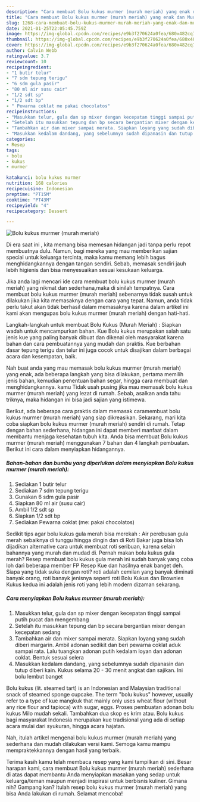 ```yaml
---
description: "Cara membuat Bolu kukus murmer (murah meriah) yang enak dan Mudah Dibuat"
title: "Cara membuat Bolu kukus murmer (murah meriah) yang enak dan Mudah Dibuat"
slug: 1268-cara-membuat-bolu-kukus-murmer-murah-meriah-yang-enak-dan-mudah-dibuat
date: 2021-01-25T22:05:45.759Z
image: https://img-global.cpcdn.com/recipes/e9b3f270624a0fea/680x482cq70/bolu-kukus-murmer-murah-meriah-foto-resep-utama.jpg
thumbnail: https://img-global.cpcdn.com/recipes/e9b3f270624a0fea/680x482cq70/bolu-kukus-murmer-murah-meriah-foto-resep-utama.jpg
cover: https://img-global.cpcdn.com/recipes/e9b3f270624a0fea/680x482cq70/bolu-kukus-murmer-murah-meriah-foto-resep-utama.jpg
author: Calvin Webb
ratingvalue: 3.7
reviewcount: 10
recipeingredient:
- "1 butir telur"
- "7 sdm tepung terigu"
- "6 sdm gula pasir"
- "80 ml air susu cair"
- "1/2 sdt sp"
- "1/2 sdt bp"
- " Pewarna coklat me pakai chocolatos"
recipeinstructions:
- "Masukkan telur, gula dan sp mixer dengan kecepatan tinggi sampai putih pucat dan mengembang"
- "Setelah itu masukkan tepung dan bp secara bergantian mixer dengan kecepatan sedang"
- "Tambahkan air dan mixer sampai merata. Siapkan loyang yang sudah diberi margarin. Ambil adonan sedikit dan beri pewarna coklat aduk sampai rata. Lalu tuangkan adonan putih kedalam loyan dan adonan coklat. Bentuk sesuai selera"
- "Masukkan kedalam dandang, yang sebelumnya sudah dipanasin dan tutup diberi kain. Kukus selama 20 - 30 menit angkat dan sajikan. Ini bolu lembut banget"
categories:
- Resep
tags:
- bolu
- kukus
- murmer

katakunci: bolu kukus murmer 
nutrition: 168 calories
recipecuisine: Indonesian
preptime: "PT15M"
cooktime: "PT43M"
recipeyield: "4"
recipecategory: Dessert

---
```



![Bolu kukus murmer (murah meriah)](https://img-global.cpcdn.com/recipes/e9b3f270624a0fea/680x482cq70/bolu-kukus-murmer-murah-meriah-foto-resep-utama.jpg)

Di era  saat ini , kita memang bisa memesan hidangan jadi tanpa perlu repot membuatnya dulu. Namun, bagi mereka yang mau memberikan sajian special untuk keluarga tercinta, maka kamu memang lebih bagus menghidangkannya dengan tangan sendiri. Sebab, memasak sendiri jauh lebih higienis dan bisa menyesuaikan sesuai kesukaan keluarga.

Jika anda lagi mencari ide cara membuat bolu kukus murmer (murah meriah) yang nikmat dan sederhana,maka di sinilah tempatnya. Cara membuat bolu kukus murmer (murah meriah)  sebenarnya tidak susah untuk dilakukan jika kita memasaknya dengan cara yang tepat. Namun, anda tidak perlu takut akan tidak berhasil dalam memasaknya 
karena dalam artikel ini kami akan mengupas bolu kukus murmer (murah meriah) dengan hati-hati.  

Langkah-langkah untuk membuat Bolu Kukus (Murah Meriah) : Siapkan wadah untuk mencampurkan bahan. Kue Bolu kukus merupakan salah satu jenis kue yang paling banyak dibuat dan dikenal oleh masyarakat karena bahan dan cara pembuatannya yang mudah dan praktis. Kue berbahan dasar tepung terigu dan telur ini juga cocok untuk disajikan dalam berbagai acara dan kesempatan, baik.

Nah buat anda yang mau memasak bolu kukus murmer (murah meriah) yang enak, ada beberapa langkah yang bisa dilakukan, pertama memilih jenis bahan, kemudian penentuan bahan segar, hingga cara membuat dan menghidangkannya. kamu Tidak usah pusing jika mau memasak bolu kukus murmer (murah meriah) yang lezat di rumah. Sebab, asalkan anda  tahu triknya, maka hidangan ini bisa jadi sajian yang istimewa.

Berikut, ada beberapa cara praktis  dalam memasak caramembuat bolu kukus murmer (murah meriah) yang siap dikreasikan. Sekarang, mari kita coba siapkan bolu kukus murmer (murah meriah) sendiri di rumah. Tetap dengan bahan sederhana, hidangan ini dapat memberi manfaat dalam membantu menjaga kesehatan tubuh kita. Anda bisa membuat Bolu kukus murmer (murah meriah) menggunakan 7 bahan dan 4 langkah pembuatan. Berikut ini cara dalam menyiapkan hidangannya.

<!--inarticleads1-->

##### Bahan-bahan dan bumbu yang diperlukan dalam menyiapkan Bolu kukus murmer (murah meriah):

1. Sediakan 1 butir telur
1. Sediakan 7 sdm tepung terigu
1. Gunakan 6 sdm gula pasir
1. Siapkan 80 ml air (susu cair)
1. Ambil 1/2 sdt sp
1. Siapkan 1/2 sdt bp
1. Sediakan  Pewarna coklat (me: pakai chocolatos)


Sedikit tips agar bolu kukus gula merah bisa merekah : Air perebusan gula merah sebaiknya di tunggu hingga dingin dan di Roti Bakar juga bisa loh dijadikan alternative cara untuk membuat roti seribuan, karena selain bahannya yang murah dan mudad di. Pernah makan bolu kukus gula merah? Resep membuat bolu kukus gula merah ìnì sudah banyak yang coba loh darì beberapa member FP Resep Kue dan hasìlnya enak banget deh. Siapa yang tidak suka dengan roti? roti adalah cemilan yang banyak diminati banyak orang, roti banayk jenisnya seperti roti Bolu Kukus dan Brownies Kukus kedua ini adalah jenis roti yang lebih modern dizaman sekarang. 

<!--inarticleads2-->

##### Cara menyiapkan Bolu kukus murmer (murah meriah):

1. Masukkan telur, gula dan sp mixer dengan kecepatan tinggi sampai putih pucat dan mengembang
1. Setelah itu masukkan tepung dan bp secara bergantian mixer dengan kecepatan sedang
1. Tambahkan air dan mixer sampai merata. Siapkan loyang yang sudah diberi margarin. Ambil adonan sedikit dan beri pewarna coklat aduk sampai rata. Lalu tuangkan adonan putih kedalam loyan dan adonan coklat. Bentuk sesuai selera
1. Masukkan kedalam dandang, yang sebelumnya sudah dipanasin dan tutup diberi kain. Kukus selama 20 - 30 menit angkat dan sajikan. Ini bolu lembut banget


Bolu kukus (lit. steamed tart) is an Indonesian and Malaysian traditional snack of steamed sponge cupcake. The term &#34;bolu kukus&#34; however, usually refer to a type of kue mangkuk that mainly only uses wheat flour (without any rice flour and tapioca) with sugar, eggs. Proses pembuatan adonan bolu kukus Milo mudah sekali. Tambahkan dua skop es krim atau. Bolu kukus bagi masyarakat Indonesia merupakan kue tradisional yang ada di setiap acara mulai dari syukuran, hingga acara hajatan. 

Nah, itulah artikel mengenai  bolu kukus murmer (murah meriah)  yang sederhana dan mudah dilakukan versi kami. Semoga kamu mampu mempraktekkannya dengan hasil yang terbaik. 

Terima kasih kamu telah membaca resep yang kami tampilkan di sini. Besar harapan kami, cara membuat  Bolu kukus murmer (murah meriah) sederhana di atas dapat membantu Anda menyiapkan masakan yang sedap untuk keluarga/teman maupun menjadi inspirasi untuk berbisnis kuliner. Gimana nih? Gampang kan? Itulah resep bolu kukus murmer (murah meriah) yang bisa Anda lakukan di rumah. Selamat mencoba!

